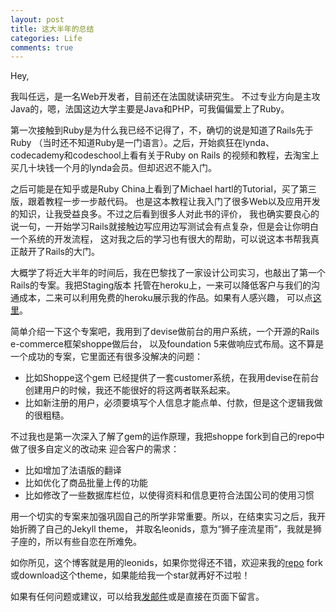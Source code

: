 ```yaml
---
layout: post
title: 这大半年的总结
categories: Life
comments: true
---
```


Hey,

我叫任远，是一名Web开发者，目前还在法国就读研究生。
不过专业方向是主攻Java的，嗯，法国这边大学主要是Java和PHP，可我偏偏爱上了Ruby。

第一次接触到Ruby是为什么我已经不记得了，不，确切的说是知道了Rails先于Ruby
（当时还不知道Ruby是一门语言）。之后，开始疯狂在lynda、codecademy和codeschool上看有关于Ruby on Rails
的视频和教程，去淘宝上买几十块钱一个月的lynda会员。但却迟迟不能入门。

<!--more-->

之后可能是在知乎或是Ruby China上看到了Michael hartl的Tutorial，买了第三版，跟着教程一步一步敲代码。
也是这本教程让我入门了很多Web以及应用开发的知识，让我受益良多。不过之后看到很多人对此书的评价，
我也确实要良心的说一句，一开始学习Rails就接触边写应用边写测试会有点复杂，但是会让你明白一个系统的开发流程，
这对我之后的学习也有很大的帮助，可以说这本书帮我真正敲开了Rails的大门。

大概学了将近大半年的时间后，我在巴黎找了一家设计公司实习，也敲出了第一个Rails的专案。我把Staging版本
托管在heroku上，一来可以降低客户与我们的沟通成本，二来可以利用免费的heroku展示我的作品。如果有人感兴趣，
可以点[这里](https://msushi.herokuapp.com/)。

简单介绍一下这个专案吧，我用到了devise做前台的用户系统，一个开源的Rails e-commerce框架shoppe做后台，
以及foundation 5来做响应式布局。这不算是一个成功的专案，它里面还有很多没解决的问题：

- 比如Shoppe这个gem
已经提供了一套customer系统，在我用devise在前台创建用户的时候，我还不能很好的将这两者联系起来。
- 比如新注册的用户，必须要填写个人信息才能点单、付款，但是这个逻辑我做的很粗糙。

不过我也是第一次深入了解了gem的运作原理，我把shoppe fork到自己的repo中做了很多自定义的改动来
迎合客户的需求：

- 比如增加了法语版的翻译
- 比如优化了商品批量上传的功能
- 比如修改了一些数据库栏位，以使得资料和信息更符合法国公司的使用习惯

用一个切实的专案来加强巩固自己的所学非常重要。所以，在结束实习之后，我开始折腾了自己的Jekyll theme，
并取名leonids，意为“狮子座流星雨”，我就是狮子座的，所以有些自恋在所难免。

如你所见，这个博客就是用的leonids，如果你觉得还不错，欢迎来我的[repo](https://github.com/renyuanz/leonids)
fork或download这个theme，如果能给我一个star就再好不过啦！

如果有任何问题或建议，可以给我[发邮件](mailto:zourenyuan@gmail.com)或是直接在页面下留言。
